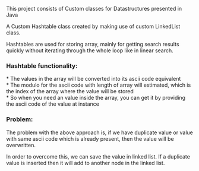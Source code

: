 <p>This project consists of Custom classes for Datastructures presented in Java</p>
<p>A Custom Hashtable class created by making use of custom LinkedList class.</p>
<p>Hashtables are used for storing array, mainly for getting search results quickly without iterating through the whole loop like in linear search.</p>
<h3><strong>Hashtable functionality:</strong></h3>
<p>* The values in the array will be converted into its ascii code equivalent<br />* The modulo for the ascii code with length of array will estimated, which is the index of the array where the value will be stored<br />* So when you need an value inside the array, you can get it by providing the ascii code of the value at instance</p>
<h3><strong>Problem:</strong></h3>
<p>The problem with the above approach is, if we have duplicate value or value with same ascii code which is already present, then the value will be overwritten.</p>
<p>In order to overcome this, we can save the value in linked list. If a duplicate value is inserted then it will add to another node in the linked list.</p>
<p>&nbsp;</p>

